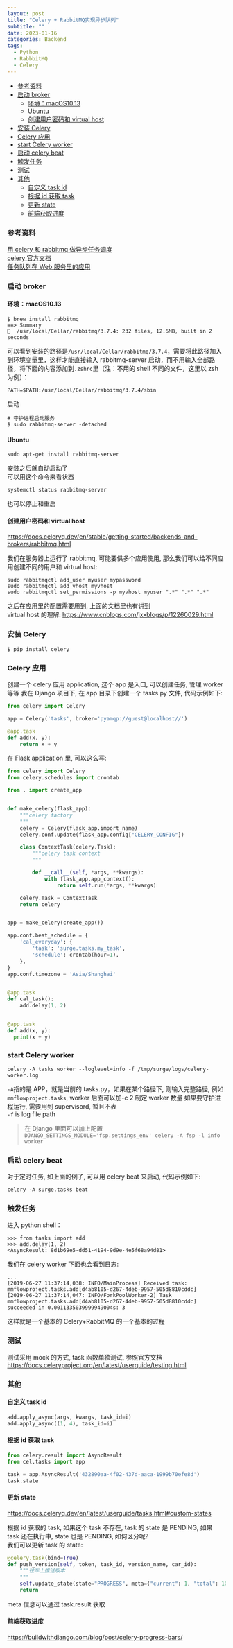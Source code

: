 ```yaml
---
layout: post
title: "Celery + RabbitMQ实现异步队列"
subtitle: ""
date: 2023-01-16
categories: Backend
tags:
  - Python
  - RabbbitMQ
  - Celery
---
```


- [参考资料](#参考资料)
- [启动 broker](#启动-broker)
  - [环境：macOS10.13](#环境macos1013)
  - [Ubuntu](#ubuntu)
  - [创建用户密码和 virtual host](#创建用户密码和-virtual-host)
- [安装 Celery](#安装-celery)
- [Celery 应用](#celery-应用)
- [start Celery worker](#start-celery-worker)
- [启动 celery beat](#启动-celery-beat)
- [触发任务](#触发任务)
- [测试](#测试)
- [其他](#其他)
  - [自定义 task id](#自定义-task-id)
  - [根据 id 获取 task](#根据-id-获取-task)
  - [更新 state](#更新-state)
  - [前端获取进度](#前端获取进度)

### 参考资料

[用 celery 和 rabbitmq 做异步任务调度](https://vosamo.github.io/2016/05/celery-rabbitmq/)  
[celery 官方文档](http://docs.celeryproject.org/en/latest/getting-started/first-steps-with-celery.html)  
[任务队列在 Web 服务里的应用](http://blog.csdn.net/nicajonh/article/details/53224783)

### 启动 broker

#### 环境：macOS10.13

```
$ brew install rabbitmq
==> Summary
🍺  /usr/local/Cellar/rabbitmq/3.7.4: 232 files, 12.6MB, built in 2 seconds
```

可以看到安装的路径是`/usr/local/Cellar/rabbitmq/3.7.4`，需要将此路径加入到环境变量里，这样才能直接输入 rabbitmq-server 启动，而不用输入全部路径，将下面的内容添加到`.zshrc`里（注：不用的 shell 不同的文件，这里以 zsh 为例）：

```
PATH=$PATH:/usr/local/Cellar/rabbitmq/3.7.4/sbin
```

启动

```shell
# 守护进程启动服务
$ sudo rabbitmq-server -detached
```

#### Ubuntu

```shell
sudo apt-get install rabbitmq-server
```

安装之后就自动启动了  
可以用这个命令来看状态

```shell
systemctl status rabbitmq-server
```

也可以停止和重启

#### 创建用户密码和 virtual host

<https://docs.celeryq.dev/en/stable/getting-started/backends-and-brokers/rabbitmq.html>

我们在服务器上运行了 rabbitmq, 可能要供多个应用使用, 那么我们可以给不同应用创建不同的用户和 virtual host:

```shell
sudo rabbitmqctl add_user myuser mypassword
sudo rabbitmqctl add_vhost myvhost
sudo rabbitmqctl set_permissions -p myvhost myuser ".*" ".*" ".*"
```

之后在应用里的配置需要用到, 上面的文档里也有讲到  
virtual host 的理解: <https://www.cnblogs.com/jxxblogs/p/12260029.html>

### 安装 Celery

```shell
$ pip install celery
```

### Celery 应用

创建一个 celery 应用 application, 这个 app 是入口, 可以创建任务, 管理 worker 等等
我在 Django 项目下, 在 app 目录下创建一个 tasks.py 文件, 代码示例如下:

```python
from celery import Celery

app = Celery('tasks', broker='pyamqp://guest@localhost//')

@app.task
def add(x, y):
    return x + y
```

在 Flask application 里, 可以这么写:

```python
from celery import Celery
from celery.schedules import crontab

from . import create_app


def make_celery(flask_app):
    """celery factory
    """
    celery = Celery(flask_app.import_name)
    celery.conf.update(flask_app.config["CELERY_CONFIG"])

    class ContextTask(celery.Task):
        """celery task context
        """

        def __call__(self, *args, **kwargs):
            with flask_app.app_context():
                return self.run(*args, **kwargs)

    celery.Task = ContextTask
    return celery


app = make_celery(create_app())

app.conf.beat_schedule = {
    'cal_everyday': {
        'task': 'surge.tasks.my_task',
        'schedule': crontab(hour=1),
    },
}
app.conf.timezone = 'Asia/Shanghai'


@app.task
def cal_task():
    add.delay(1, 2)


@app.task
def add(x, y):
  print(x + y)
```

### start Celery worker

```shell
celery -A tasks worker --loglevel=info -f /tmp/surge/logs/celery-worker.log
```

`-A`指的是 APP，就是当前的 tasks.py，如果在某个路径下, 则输入完整路径, 例如`mmflowproject.tasks`, worker 后面可以加-c 2 制定 worker 数量
如果要守护进程运行, 需要用到 supervisord, 暂且不表  
`-f` is log file path

> 在 Django 里面可以加上配置
> `DJANGO_SETTINGS_MODULE='fsp.settings_env' celery -A fsp -l info worker`

### 启动 celery beat

对于定时任务, 如上面的例子, 可以用 celery beat 来启动, 代码示例如下:

```shell
celery -A surge.tasks beat
```

### 触发任务

进入 python shell：

```shell
>>> from tasks import add
>>> add.delay(1, 2)
<AsyncResult: 8d1b69e5-dd51-4194-9d9e-4e5f68a94d81>
```

我们在 celery worker 下面也会看到日志:

```shell
...
[2019-06-27 11:37:14,038: INFO/MainProcess] Received task: mmflowproject.tasks.add[d4ab8105-d267-4deb-9957-505d8810cddc]
[2019-06-27 11:37:14,047: INFO/ForkPoolWorker-2] Task mmflowproject.tasks.add[d4ab8105-d267-4deb-9957-505d8810cddc] succeeded in 0.0011335039999949004s: 3
```

这样就是一个基本的 Celery+RabbitMQ 的一个基本的过程

### 测试

测试采用 mock 的方式, task 函数单独测试, 参照官方文档<https://docs.celeryproject.org/en/latest/userguide/testing.html>

### 其他

#### 自定义 task id

```python
add.apply_async(args, kwargs, task_id=i)
add.apply_async((1, 4), task_id=i)
```

#### 根据 id 获取 task

```python
from celery.result import AsyncResult
from cel.tasks import app

task = app.AsyncResult('432890aa-4f02-437d-aaca-1999b70efe8d')
task.state
```

#### 更新 state

<https://docs.celeryq.dev/en/latest/userguide/tasks.html#custom-states>

根据 id 获取的 task, 如果这个 task 不存在, task 的 state 是 PENDING, 如果 task 还在执行中, state 也是 PENDING, 如何区分呢?  
我们可以更新 task 的 state:

```python
@celery.task(bind=True)
def push_version(self, token, task_id, version_name, car_id):
    """往车上推送版本
    """
    self.update_state(state="PROGRESS", meta={"current": 1, "total": 100})
    return
```

meta 信息可以通过 task.result 获取

#### 前端获取进度

<https://buildwithdjango.com/blog/post/celery-progress-bars/>
